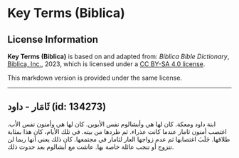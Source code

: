 # Key Terms (Biblica)

## License Information

**Key Terms (Biblica)** is based on and adapted from: _Biblica Bible Dictionary_, [Biblica, Inc.](https://www.biblica.com/), 2023, which is licensed under a [CC BY-SA 4.0 license](https://creativecommons.org/licenses/by-sa/4.0/legalcode.en).

This markdown version is provided under the same license.



--------------------------------

## ثَامَار - داود (id: 134273)

ابنة داود ومعكة. كان لها هي وأبشالوم نفس الأبوين. كان لها هي وأمنون نفس الأب. اغتصب أمنون ثامار عندما كانت عذراء. ثم طردها من بيته. في تلك الأيام، كان هذا بمثابة طلاقها. جَلَبَ اغتصابها ثم عدم زواجها العار لثامار في مجتمعها. كان ذلك يعني أنها ربما لن تتزوج أو تنجب عائلة خاصة بها. عاشت مع أبشالوم بعد حدوث ذلك.


